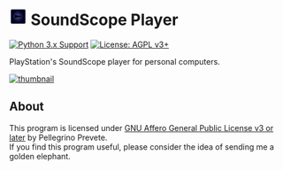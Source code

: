 # <img src="https://raw.githubusercontent.com/tallero/soundscope-player/master/data/icons/hicolor/scalable/apps/com.sony.SoundScopePlayer.svg" width=32 /> SoundScope Player

[![Python 3.x Support](https://img.shields.io/pypi/pyversions/Django.svg)](https://python.org)
[![License: AGPL v3+](https://img.shields.io/badge/license-AGPL%20v3%2B-blue.svg)](http://www.gnu.org/licenses/agpl-3.0) 

PlayStation's SoundScope player for personal computers.

[![thumbnail](https://web.archive.org/web/20221204112708/https://i.imgur.com/soN8pX6.png)](https://www.youtube.com/watch?v=r0wgnu-kELY)

## About

This program is licensed under [GNU Affero General Public License v3 or later](https://www.gnu.org/licenses/agpl-3.0.en.html) by Pellegrino Prevete.<br>
If you find this program useful, please consider the idea of sending me a golden elephant.
